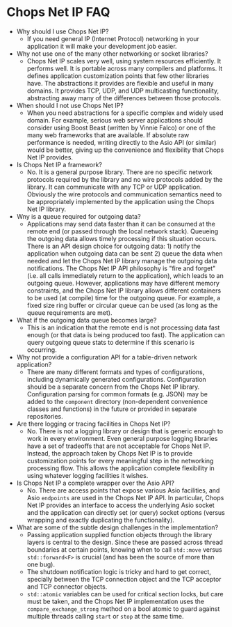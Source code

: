 # Chops Net IP FAQ

- Why should I use Chops Net IP?
  - If you need general IP (Internet Protocol) networking in your application it will make your development job easier.
- Why not use one of the many other networking or socket libraries?
  - Chops Net IP scales very well, using system resources efficiently. It performs well. It is portable across many compilers and platforms. It defines application customization points that few other libraries have. The abstractions it provides are flexible and useful in many domains. It provides TCP, UDP, and UDP multicasting functionality, abstracting away many of the differences between those protocols.
- When should I not use Chops Net IP?
  - When you need abstractions for a specific complex and widely used domain. For example, serious web server applications should consider using Boost Beast (written by Vinnie Falco) or one of the many web frameworks that are available. If absolute raw performance is needed, writing directly to the Asio API (or similar) would be better, giving up the convenience and flexibility that Chops Net IP provides.
- Is Chops Net IP a framework?
  - No. It is a general purpose library. There are no specific network protocols required by the library and no wire protocols added by the library. It can communicate with any TCP or UDP application. Obviously the wire protocols and communication semantics need to be appropriately implemented by the application using the Chops Net IP library.
- Wny is a queue required for outgoing data?
  - Applications may send data faster than it can be consumed at the remote end (or passed through the local network stack). Queueing the outgoing data allows timely processing if this situation occurs. There is an API design choice for outgoing data: 1) notify the application when outgoing data can be sent 2) queue the data when needed and let the Chops Net IP library manage the outgoing data notifications. The Chops Net IP API philosophy is "fire and forget" (i.e. all calls immediately return to the application), which leads to an outgoing queue. However, applications may have different memory constraints, and the Chops Net IP library allows different containers to be used (at compile) time for the outgoing queue. For example, a fixed size ring buffer or circular queue can be used (as long as the queue requirements are met).
- What if the outgoing data queue becomes large?
  - This is an indication that the remote end is not processing data fast enough (or that data is being produced too fast). The application can query outgoing queue stats to determine if this scenario is occurring.
- Why not provide a configuration API for a table-driven network application?
  - There are many different formats and types of configurations, including dynamically generated configurations. Configuration should be a separate concern from the Chops Net IP library. Configuration parsing for common formats (e.g. JSON) may be added to the `component` directory (non-dependent convenience classes and functions) in the future or provided in separate repositories.
- Are there logging or tracing facilities in Chops Net IP?
  - No. There is not a logging library or design that is generic enough to work in every environment. Even general purpose logging libraries have a set of tradeoffs that are not acceptable for Chops Net IP. Instead, the approach taken by Chops Net IP is to provide customization points for every meaningful step in the networking processing flow. This allows the application complete flexibility in using whatever logging facilities it wishes.
- Is Chops Net IP a complete wrapper over the Asio API?
  - No. There are access points that expose various Asio facilities, and Asio `endpoints` are used in the Chops Net IP API. In particular, Chops Net IP provides an interface to access the underlying Asio socket and the application can directly set (or query) socket options (versus wrapping and exactly duplicating the functionality).
- What are some of the subtle design challenges in the implementation?
  - Passing application supplied function objects through the library layers is central to the design. Since these are passed across thread boundaries at certain points, knowing when to call `std::move` versus `std::forward<F>` is crucial (and has been the source of more than one bug).
  - The shutdown notification logic is tricky and hard to get correct, specially between the TCP connection object and the TCP acceptor and TCP connector objects.
  - `std::atomic` variables can be used for critical section locks, but care must be taken, and the Chops Net IP implementation uses the `compare_exchange_strong` method on a bool atomic to guard against multiple threads calling `start` or `stop` at the same time.

